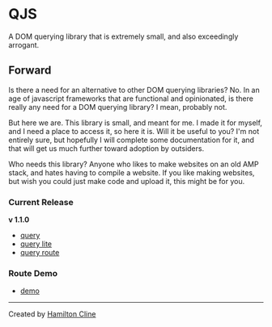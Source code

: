 # QJS

A DOM querying library that is extremely small, and also exceedingly arrogant.

## Forward

Is there a need for an alternative to other DOM querying libraries? No. In an age of javascript frameworks that are functional and opinionated, is there really any need for a DOM querying library? I mean, probably not.

But here we are. This library is small, and meant for me. I made it for myself, and I need a place to access it, so here it is. Will it be useful to you? I'm not entirely sure, but hopefully I will complete some documentation for it, and that will get us much further toward adoption by outsiders.

Who needs this library? Anyone who likes to make websites on an old AMP stack, and hates having to compile a website. If you like making websites, but wish you could just make code and upload it, this might be for you.

### Current Release

**v 1.1.0**

- [query](https://cdn.jsdelivr.net/gh/bronkula/qjs@v1.1.0/dist/query.min.js)
- [query lite](https://cdn.jsdelivr.net/gh/bronkula/qjs@v1.1.0/dist/query-lite.min.js)
- [query route](https://cdn.jsdelivr.net/gh/bronkula/qjs@v1.1.0/dist/query-route.min.js)

### Route Demo

- [demo](https://bronkula.github.io/qjs/)

---

Created by [Hamilton Cline](https://hdraws.com)